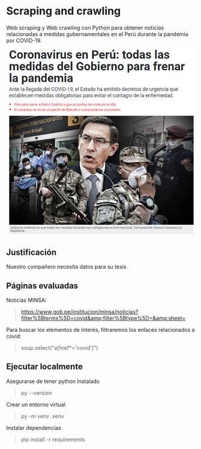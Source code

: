 # Scraping and crawling
Web scraping y Web crawling con Python para obtener 
noticias relacionadas a medidas gubernamentales en el 
Perú durante la pandemia por COVID-19.

![img.png](images/politic_image.png)

## Justificación
Nuestro compañero necesita datos para su tesis

## Páginas evaluadas
Noticias MINSA:
> https://www.gob.pe/institucion/minsa/noticias?filter%5Bterms%5D=covid&amp;filter%5Btype%5D=&amp;sheet=

Para buscar los elementos de interés, filtraremos los enlaces relacionados a covid:
> soup.select("a[href*='covid']")

## Ejecutar localmente

Asegurarse de tener python instalado
> py --version

Crear un entorno virtual
> py -m venv .venv

Instalar dependencias 
> pip install -r requirements
